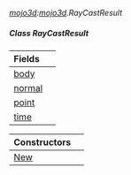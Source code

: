 _[mojo3d](../../modules/mojo3d/mojo3d-module.md):[mojo3d](../../modules/mojo3d/mojo3d-module.md).RayCastResult_
##### Class RayCastResult

| Fields | |
|:---|:---|
| [body](mojo3d-raycastresult-body.md) |  |
| [normal](mojo3d-raycastresult-normal.md) |  |
| [point](mojo3d-raycastresult-point.md) |  |
| [time](mojo3d-raycastresult-time.md) |  |

| Constructors | |
|:---|:---|
| [New](mojo3d-raycastresult-new.md) |  |
